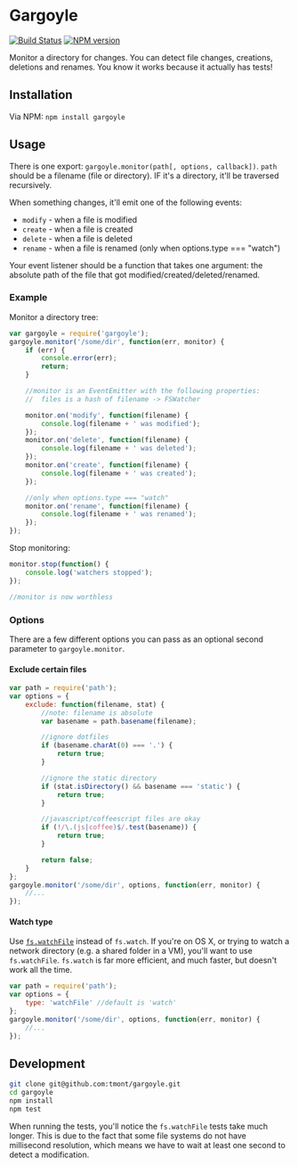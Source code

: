 # Gargoyle

[![Build Status](https://travis-ci.org/tmont/gargoyle.png)](https://travis-ci.org/tmont/gargoyle)
[![NPM version](https://badge.fury.io/js/gargoyle.png)](http://badge.fury.io/js/gargoyle)

Monitor a directory for changes. You can detect file changes, creations,
deletions and renames. You know it works because it actually has tests!

## Installation
Via NPM: `npm install gargoyle`

## Usage
There is one export: `gargoyle.monitor(path[, options, callback])`. `path` should
be a filename (file or directory). IF it's a directory, it'll be traversed
recursively.

When something changes, it'll emit one of the following events:

* `modify` - when a file is modified
* `create` - when a file is created
* `delete` - when a file is deleted
* `rename` - when a file is renamed (only when options.type === "watch")

Your event listener should be a function that takes one argument: the
absolute path of the file that got modified/created/deleted/renamed.

### Example
Monitor a directory tree:

```javascript
var gargoyle = require('gargoyle');
gargoyle.monitor('/some/dir', function(err, monitor) {
	if (err) {
		console.error(err);
		return;
	}

	//monitor is an EventEmitter with the following properties:
	//  files is a hash of filename -> FSWatcher

	monitor.on('modify', function(filename) {
		console.log(filename + ' was modified');
	});
	monitor.on('delete', function(filename) {
		console.log(filename + ' was deleted');
	});
	monitor.on('create', function(filename) {
		console.log(filename + ' was created');
	});

	//only when options.type === "watch"
	monitor.on('rename', function(filename) {
		console.log(filename + ' was renamed');
	});
});
```

Stop monitoring:
```javascript
monitor.stop(function() {
	console.log('watchers stopped');
});

//monitor is now worthless
```

### Options
There are a few different options you can pass as an optional
second parameter to `gargoyle.monitor`.

#### Exclude certain files
```javascript
var path = require('path');
var options = {
	exclude: function(filename, stat) {
		//note: filename is absolute
		var basename = path.basename(filename);

		//ignore dotfiles
		if (basename.charAt(0) === '.') {
			return true;
		}

		//ignore the static directory
		if (stat.isDirectory() && basename === 'static') {
			return true;
		}

		//javascript/coffeescript files are okay
		if (!/\.(js|coffee)$/.test(basename)) {
			return true;
		}

		return false;
	}
};
gargoyle.monitor('/some/dir', options, function(err, monitor) {
	//...
});
```

#### Watch type
Use [`fs.watchFile`](http://nodejs.org/api/fs.html#fs_fs_watchfile_filename_options_listener)
instead of `fs.watch`. If you're on OS X, or trying to
watch a network directory (e.g. a shared folder in a VM), you'll want
to use `fs.watchFile`. `fs.watch` is far more efficient, and much faster,
but doesn't work all the time.

```javascript
var path = require('path');
var options = {
	type: 'watchFile' //default is 'watch'
};
gargoyle.monitor('/some/dir', options, function(err, monitor) {
	//...
});
```

## Development
```bash
git clone git@github.com:tmont/gargoyle.git
cd gargoyle
npm install
npm test
```

When running the tests, you'll notice the `fs.watchFile` tests take much longer.
This is due to the fact that some file systems do not have millisecond resolution,
which means we have to wait at least one second to detect a modification.
